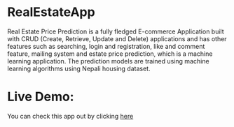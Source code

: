 # RealEstateApp

Real Estate Price Prediction is a fully fledged E-commerce Application built with CRUD
(Create, Retrieve, Update and Delete) applications and has other features such as searching, login 
and registration, like and comment feature, mailing system and estate price prediction, which is a
machine learning application. The prediction models are trained using machine learning algorithms
using Nepali housing dataset.

# Live Demo:
You can check this app out by clicking [here](https://real-estate-webapp.onrender.com/)
